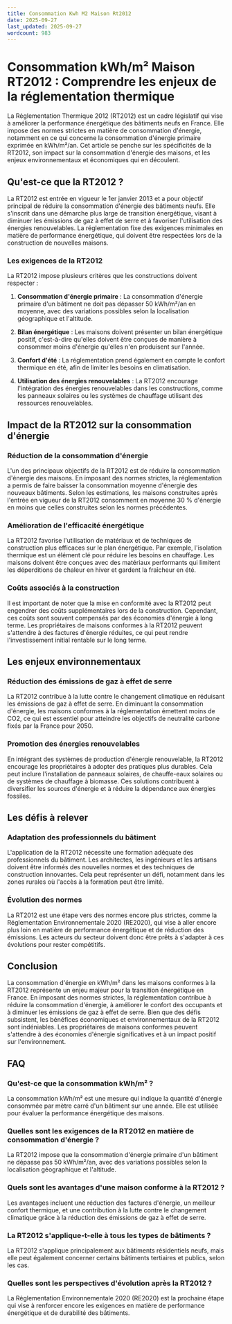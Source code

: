 ```yaml
---
title: Consommation Kwh M2 Maison Rt2012
date: 2025-09-27
last_updated: 2025-09-27
wordcount: 983
---
```


# Consommation kWh/m² Maison RT2012 : Comprendre les enjeux de la réglementation thermique

La Réglementation Thermique 2012 (RT2012) est un cadre législatif qui vise à améliorer la performance énergétique des bâtiments neufs en France. Elle impose des normes strictes en matière de consommation d'énergie, notamment en ce qui concerne la consommation d'énergie primaire exprimée en kWh/m²/an. Cet article se penche sur les spécificités de la RT2012, son impact sur la consommation d'énergie des maisons, et les enjeux environnementaux et économiques qui en découlent.

## Qu'est-ce que la RT2012 ?

La RT2012 est entrée en vigueur le 1er janvier 2013 et a pour objectif principal de réduire la consommation d'énergie des bâtiments neufs. Elle s'inscrit dans une démarche plus large de transition énergétique, visant à diminuer les émissions de gaz à effet de serre et à favoriser l'utilisation des énergies renouvelables. La réglementation fixe des exigences minimales en matière de performance énergétique, qui doivent être respectées lors de la construction de nouvelles maisons.

### Les exigences de la RT2012

La RT2012 impose plusieurs critères que les constructions doivent respecter :

1. **Consommation d'énergie primaire** : La consommation d'énergie primaire d'un bâtiment ne doit pas dépasser 50 kWh/m²/an en moyenne, avec des variations possibles selon la localisation géographique et l'altitude.
   
2. **Bilan énergétique** : Les maisons doivent présenter un bilan énergétique positif, c'est-à-dire qu'elles doivent être conçues de manière à consommer moins d'énergie qu'elles n'en produisent sur l'année.

3. **Confort d'été** : La réglementation prend également en compte le confort thermique en été, afin de limiter les besoins en climatisation.

4. **Utilisation des énergies renouvelables** : La RT2012 encourage l'intégration des énergies renouvelables dans les constructions, comme les panneaux solaires ou les systèmes de chauffage utilisant des ressources renouvelables.

## Impact de la RT2012 sur la consommation d'énergie

### Réduction de la consommation d'énergie

L'un des principaux objectifs de la RT2012 est de réduire la consommation d'énergie des maisons. En imposant des normes strictes, la réglementation a permis de faire baisser la consommation moyenne d'énergie des nouveaux bâtiments. Selon les estimations, les maisons construites après l'entrée en vigueur de la RT2012 consomment en moyenne 30 % d'énergie en moins que celles construites selon les normes précédentes.

### Amélioration de l'efficacité énergétique

La RT2012 favorise l'utilisation de matériaux et de techniques de construction plus efficaces sur le plan énergétique. Par exemple, l'isolation thermique est un élément clé pour réduire les besoins en chauffage. Les maisons doivent être conçues avec des matériaux performants qui limitent les déperditions de chaleur en hiver et gardent la fraîcheur en été.

### Coûts associés à la construction

Il est important de noter que la mise en conformité avec la RT2012 peut engendrer des coûts supplémentaires lors de la construction. Cependant, ces coûts sont souvent compensés par des économies d'énergie à long terme. Les propriétaires de maisons conformes à la RT2012 peuvent s'attendre à des factures d'énergie réduites, ce qui peut rendre l'investissement initial rentable sur le long terme.

## Les enjeux environnementaux

### Réduction des émissions de gaz à effet de serre

La RT2012 contribue à la lutte contre le changement climatique en réduisant les émissions de gaz à effet de serre. En diminuant la consommation d'énergie, les maisons conformes à la réglementation émettent moins de CO2, ce qui est essentiel pour atteindre les objectifs de neutralité carbone fixés par la France pour 2050.

### Promotion des énergies renouvelables

En intégrant des systèmes de production d'énergie renouvelable, la RT2012 encourage les propriétaires à adopter des pratiques plus durables. Cela peut inclure l'installation de panneaux solaires, de chauffe-eaux solaires ou de systèmes de chauffage à biomasse. Ces solutions contribuent à diversifier les sources d'énergie et à réduire la dépendance aux énergies fossiles.

## Les défis à relever

### Adaptation des professionnels du bâtiment

L'application de la RT2012 nécessite une formation adéquate des professionnels du bâtiment. Les architectes, les ingénieurs et les artisans doivent être informés des nouvelles normes et des techniques de construction innovantes. Cela peut représenter un défi, notamment dans les zones rurales où l'accès à la formation peut être limité.

### Évolution des normes

La RT2012 est une étape vers des normes encore plus strictes, comme la Réglementation Environnementale 2020 (RE2020), qui vise à aller encore plus loin en matière de performance énergétique et de réduction des émissions. Les acteurs du secteur doivent donc être prêts à s'adapter à ces évolutions pour rester compétitifs.

## Conclusion

La consommation d'énergie en kWh/m² dans les maisons conformes à la RT2012 représente un enjeu majeur pour la transition énergétique en France. En imposant des normes strictes, la réglementation contribue à réduire la consommation d'énergie, à améliorer le confort des occupants et à diminuer les émissions de gaz à effet de serre. Bien que des défis subsistent, les bénéfices économiques et environnementaux de la RT2012 sont indéniables. Les propriétaires de maisons conformes peuvent s'attendre à des économies d'énergie significatives et à un impact positif sur l'environnement.

## FAQ

### Qu'est-ce que la consommation kWh/m² ?

La consommation kWh/m² est une mesure qui indique la quantité d'énergie consommée par mètre carré d'un bâtiment sur une année. Elle est utilisée pour évaluer la performance énergétique des maisons.

### Quelles sont les exigences de la RT2012 en matière de consommation d'énergie ?

La RT2012 impose que la consommation d'énergie primaire d'un bâtiment ne dépasse pas 50 kWh/m²/an, avec des variations possibles selon la localisation géographique et l'altitude.

### Quels sont les avantages d'une maison conforme à la RT2012 ?

Les avantages incluent une réduction des factures d'énergie, un meilleur confort thermique, et une contribution à la lutte contre le changement climatique grâce à la réduction des émissions de gaz à effet de serre.

### La RT2012 s'applique-t-elle à tous les types de bâtiments ?

La RT2012 s'applique principalement aux bâtiments résidentiels neufs, mais elle peut également concerner certains bâtiments tertiaires et publics, selon les cas.

### Quelles sont les perspectives d'évolution après la RT2012 ?

La Réglementation Environnementale 2020 (RE2020) est la prochaine étape qui vise à renforcer encore les exigences en matière de performance énergétique et de durabilité des bâtiments.